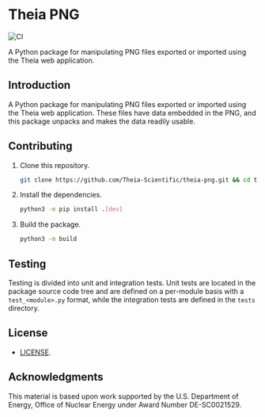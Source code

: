 # Theia PNG

![CI](https://github.com/Theia-Scientific/theia-png/actions/workflows/python-package.yml/badge.svg)

A Python package for manipulating PNG files exported or imported using the 
Theia web application.

## Introduction

A Python package for manipulating PNG files exported or imported using the 
Theia web application. These files have data embedded in the PNG, and this 
package unpacks and makes the data readily usable.

## Contributing

1. Clone this repository.

   ```sh
   git clone https://github.com/Theia-Scientific/theia-png.git && cd theia-png
   ```

2. Install the dependencies.

   ```sh
   python3 -m pip install .[dev]
   ```

3. Build the package.

   ```sh
   python3 -m build
   ```

## Testing

Testing is divided into unit and integration tests. Unit tests are located in
the package source code tree and are defined on a per-module basis with a
`test_<module>.py` format, while the integration tests are defined in the
`tests` directory.

## License

- [LICENSE](https://github.com/Theia-Scientific/theia-png/blob/main/LICENSE).

## Acknowledgments

This material is based upon work supported by the U.S. Department of Energy, Office of Nuclear Energy under Award Number DE-SC0021529.